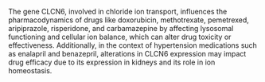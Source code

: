 The gene CLCN6, involved in chloride ion transport, influences the pharmacodynamics of drugs like doxorubicin, methotrexate, pemetrexed, aripiprazole, risperidone, and carbamazepine by affecting lysosomal functioning and cellular ion balance, which can alter drug toxicity or effectiveness. Additionally, in the context of hypertension medications such as enalapril and benazepril, alterations in CLCN6 expression may impact drug efficacy due to its expression in kidneys and its role in ion homeostasis.